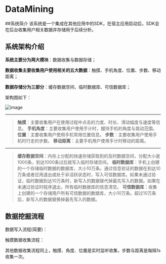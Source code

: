 # DataMining
##系统简介
该系统是一个集成在其他应用中的SDK，在宿主应用启动后，SDK会在后台收集用户相关数据并存储用于后续分析。

## 系统架构介绍
**系统主要分为两大模块**：数据收集与数据存储；

**数据收集主要收集用户使用相关的五大数据**：触摸、手机角度、位置、步数、移动距离；

**数据存储分为三部分**：缓存数据空间、临时数据库、可信数据库；

架构图如下：

![image](https://github.com/SecurityKeeper)

----------


>**触摸**：主要收集用户在使用过程中点击的力度、时长、滑动幅度与速度等信息。
**手机角度**：主要收集用户使用手计时，握持手机的角度与晃动范围。
**位置**：主要收集用户使用手机常用位置信息。
**步数**：主要收集用户使用手机时行走的步数。
**移动距离**：主要手机用户使用手计时移动的距离。


----------


> **缓存数据空间**：内存上分配的快速存储获取到的及时数据空间，分配大小是1000条，到达1000条过后就写入临时存储空间。
> **临时数据库**：手机上创建的一个存储临时数据的数据库，大小10万条。通过信息验证的数据在到达10万条或者应用退出或处于非活跃状态时，写入可信数据库。如果未通过验证，临时数据到达10万条时，新写入的数据替代掉最先写入的数据。如果在未通过验证时程序退出，所有临时数据库的信息清空。
> **可信数据库**：收集上创建的一个存储用户所有可信数据的数据库，大小10万条。超过10万条后，新写入的数据替换掉最先写入的数据。


## 数据挖掘流程
数据写入流程(简要)：


触摸数据收集流程：


其他数据收集流程同上，触摸、角度、位置是实时监听收集，步数与距离是每隔1s收集一次。
